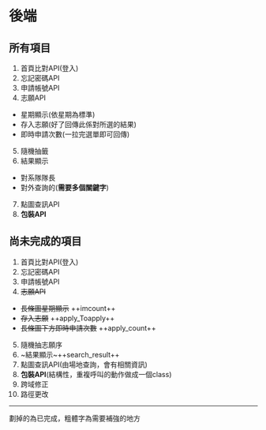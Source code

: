 # 後端
##  所有項目
1. 首頁比對API(登入)
2. 忘記密碼API
3. 申請帳號API
4. 志願API
 - 星期顯示(依星期為標準)
 - 存入志願(好了回傳此係對所選的結果)
 - 即時申請次數(一拉完選單即可回傳)
5. 隨機抽籤
6. 結果顯示
 - 對系隊隊長
 - 對外查詢的(**需要多個關鍵字**)
7. 點圖查訊API
8. **包裝API**

##  尚未完成的項目
1. 首頁比對API(登入)
2. 忘記密碼API
3. 申請帳號API
4. ~~志願API~~ 
 - ~~長條圖星期顯示~~ ++imcount++
 - ~~存入志願~~ ++apply_Toapply++
 - ~~長條圖下方即時申請次數~~ ++apply_count++
5. 隨機抽志願序
6. ~結果顯示~++search_result++
7. 點圖查訊API(由場地查詢，會有相關資訊)
8. **包裝API**(結構性，重複呼叫的動作做成一個class)
9. 跨域修正
10. 路徑更改


******************************************************************
劃掉的為已完成，粗體字為需要補強的地方
